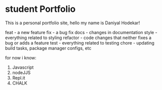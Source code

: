 # student Portfolio

This is a personal portfolio site, hello my name is Daniyal Hodekar!

feat - a new feature
fix - a bug fix
docs - changes in documentation
style - everything related to styling
refactor - code changes that neither fixes a bug or adds a feature
test - everything related to testing
chore - updating build tasks, package manager configs, etc

for now i know:

1. Javascript
1. nodeJJS
1. Repl.it
1. CHALK
